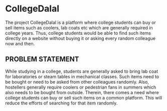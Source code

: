 # CollegeDalal
The project CollegeDalal is a platform where college students can buy or sell items such as coolers, lab coats etc which are generally required in college years. Thus, college students would be able to find such items directly on a website without buying it or asking every random colleague now and then. 


## PROBLEM STATEMENT

While studying in a college, students are generally asked to bring lab   coat for laboratories or steam tables in mechanical classes. Such items need to be bought or need to be asked from other colleagues randomly. Also, hostellers generally require coolers or pedestrian fans in summers which also needs to be bought from outside. Therein, there comes a need where college students can buy or sell such items on a common platform. This will reduce the efforts of searching for that item randomly.

